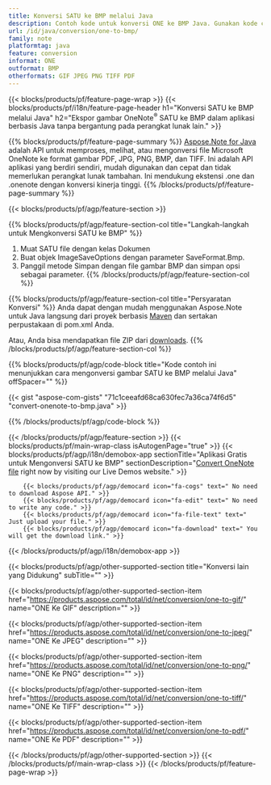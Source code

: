 ```yaml
---
title: Konversi SATU ke BMP melalui Java
description: Contoh kode untuk konversi ONE ke BMP Java. Gunakan kode contoh API untuk file batch SATU ke konversi BMP dalam aplikasi berbasis Java apa pun. 
url: /id/java/conversion/one-to-bmp/
family: note
platformtag: java
feature: conversion
informat: ONE
outformat: BMP
otherformats: GIF JPEG PNG TIFF PDF
---
```

{{< blocks/products/pf/feature-page-wrap >}}
{{< blocks/products/pf/i18n/feature-page-header h1="Konversi SATU ke BMP melalui Java" h2="Ekspor gambar OneNote<sup>&reg;</sup> SATU ke BMP dalam aplikasi berbasis Java tanpa bergantung pada perangkat lunak lain." >}}

{{% blocks/products/pf/feature-page-summary %}}
[Aspose.Note for Java](https://products.aspose.com/note/java/) adalah API untuk memproses, melihat, atau mengonversi file Microsoft OneNote ke format gambar PDF, JPG, PNG, BMP, dan TIFF. Ini adalah API aplikasi yang berdiri sendiri, mudah digunakan dan cepat dan tidak memerlukan perangkat lunak tambahan. Ini mendukung ekstensi .one dan .onenote dengan konversi kinerja tinggi.
{{% /blocks/products/pf/feature-page-summary  %}}

{{< blocks/products/pf/agp/feature-section >}}

{{% blocks/products/pf/agp/feature-section-col title="Langkah-langkah untuk Mengkonversi SATU ke BMP" %}}
1. Muat SATU file dengan kelas Dokumen
2. Buat objek ImageSaveOptions dengan parameter SaveFormat.Bmp.
3. Panggil metode Simpan dengan file gambar BMP dan simpan opsi sebagai parameter.
{{% /blocks/products/pf/agp/feature-section-col %}}

{{% blocks/products/pf/agp/feature-section-col title="Persyaratan Konversi" %}}
Anda dapat dengan mudah menggunakan Aspose.Note untuk Java langsung dari proyek berbasis [Maven](https://repository.aspose.com/webapp/#/artifacts/browse/tree/General/repo/com/aspose/aspose-note) dan sertakan perpustakaan di pom.xml Anda.

Atau, Anda bisa mendapatkan file ZIP dari [downloads](https://downloads.aspose.com/note/java).
{{% /blocks/products/pf/agp/feature-section-col %}}

{{% blocks/products/pf/agp/code-block title="Kode contoh ini menunjukkan cara mengonversi gambar SATU ke BMP melalui Java" offSpacer="" %}}



{{< gist "aspose-com-gists" "71c1ceeafd68ca630fec7a36ca74f6d5" "convert-onenote-to-bmp.java" >}}

{{% /blocks/products/pf/agp/code-block %}}

{{< /blocks/products/pf/agp/feature-section >}}
{{< blocks/products/pf/main-wrap-class isAutogenPage="true" >}}
{{< blocks/products/pf/agp/i18n/demobox-app sectionTitle="Aplikasi Gratis untuk Mengonversi SATU ke BMP" sectionDescription="[Convert OneNote file](https://products.aspose.app/note/conversion/onenote-to-bmp) right now by visiting our Live Demos website." >}}

        {{< blocks/products/pf/agp/democard icon="fa-cogs" text=" No need to download Aspose API." >}}
        {{< blocks/products/pf/agp/democard icon="fa-edit" text=" No need to write any code." >}}
        {{< blocks/products/pf/agp/democard icon="fa-file-text" text=" Just upload your file." >}}
        {{< blocks/products/pf/agp/democard icon="fa-download" text=" You will get the download link." >}}
		
{{< /blocks/products/pf/agp/i18n/demobox-app >}}

{{< blocks/products/pf/agp/other-supported-section title="Konversi lain yang Didukung" subTitle="" >}}

{{< blocks/products/pf/agp/other-supported-section-item href="https://products.aspose.com/total/id/net/conversion/one-to-gif/" name="ONE Ke GIF" description="" >}}

{{< blocks/products/pf/agp/other-supported-section-item href="https://products.aspose.com/total/id/net/conversion/one-to-jpeg/" name="ONE Ke JPEG" description="" >}}

{{< blocks/products/pf/agp/other-supported-section-item href="https://products.aspose.com/total/id/net/conversion/one-to-png/" name="ONE Ke PNG" description="" >}}

{{< blocks/products/pf/agp/other-supported-section-item href="https://products.aspose.com/total/id/net/conversion/one-to-tiff/" name="ONE Ke TIFF" description="" >}}

{{< blocks/products/pf/agp/other-supported-section-item href="https://products.aspose.com/total/id/net/conversion/one-to-pdf/" name="ONE Ke PDF" description="" >}}



{{< /blocks/products/pf/agp/other-supported-section >}}
{{< /blocks/products/pf/main-wrap-class >}}
{{< /blocks/products/pf/feature-page-wrap >}}